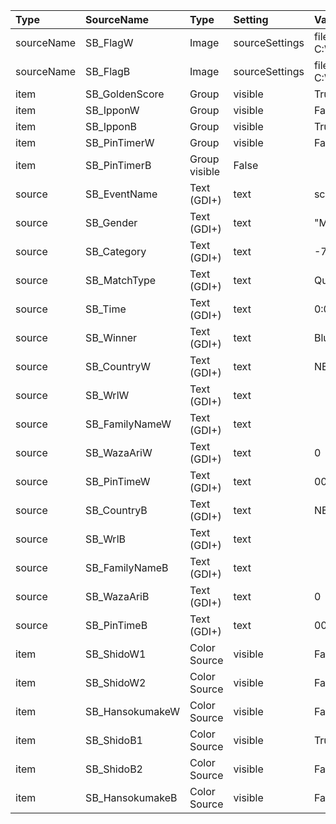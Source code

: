 |Type|SourceName|Type|Setting|Value|Description|
|:--- |:---|:---|:---|:---|:---|
|sourceName| SB_FlagW|Image| sourceSettings|file: C:\\Users\\IEUser\\Documents\\IIFtoOBS\\flags\\ned_m.jpg||
|sourceName| SB_FlagB|Image| sourceSettings|file: C:\\Users\\IEUser\\Documents\\IIFtoOBS\\flags\\ned_m.jpg||
|item| SB_GoldenScore|Group| visible| True||
|item| SB_IpponW|Group| visible| False||
|item| SB_IpponB|Group| visible| True||
|item| SB_PinTimerW|Group| visible| False||
|item| SB_PinTimerB|Group visible| False||
|source| SB_EventName|Text (GDI+)| text| scoreboard_testevent||
|source| SB_Gender|Text (GDI+)| text| "Mens"||
|source| SB_Category|Text (GDI+)| text| -73 kg||
|source| SB_MatchType|Text (GDI+)| text| Quarter Final||
|source| SB_Time|Text (GDI+)| text| 0:00||
|source| SB_Winner|Text (GDI+)| text| Blue||
|source| SB_CountryW|Text (GDI+)| text| NED||
|source| SB_WrlW|Text (GDI+)| text|    ||
|source| SB_FamilyNameW|Text (GDI+)| text||                               |
|source| SB_WazaAriW|Text (GDI+)| text| 0||
|source| SB_PinTimeW|Text (GDI+)| text| 00||
|source| SB_CountryB|Text (GDI+)| text| NED||
|source| SB_WrlB|Text (GDI+)| text|    ||
|source| SB_FamilyNameB|Text (GDI+)| text||                               |
|source| SB_WazaAriB|Text (GDI+)| text| 0||
|source| SB_PinTimeB|Text (GDI+)| text| 00||
|item| SB_ShidoW1|Color Source| visible| False||
|item| SB_ShidoW2|Color Source| visible| False||
|item| SB_HansokumakeW|Color Source| visible| False||
|item| SB_ShidoB1|Color Source| visible| True||
|item| SB_ShidoB2|Color Source| visible| False||
|item| SB_HansokumakeB|Color Source| visible| False||

